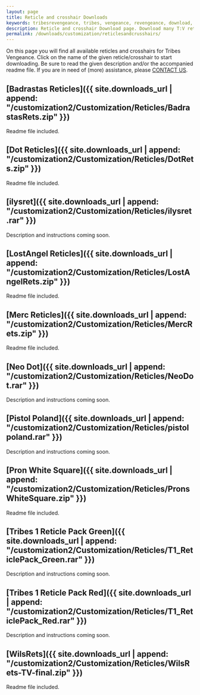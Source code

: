 ```yaml
---
layout: page
title: Reticle and crosshair Downloads
keywords: tribesrevengeance, tribes, vengeance, revengeance, download, reticle, crosshair, dot, merc, rets, square
description: Reticle and crosshair Download page. Download many T:V reticles and crosshair such as the famous dot and more!
permalink: /downloads/customization/reticlesandcrusshairs/
---
```


On this page you will find all available reticles and crosshairs for Tribes Vengeance. Click on the name of the given reticle/crosshair to start downloading. Be sure to read the given description and/or the accompanied readme file. If you are in need of (more) assistance, please [CONTACT US](/contact).


## [Badrastas Reticles]({{ site.downloads_url | append: "/customization2/Customization/Reticles/BadrastasRets.zip" }})

Readme file included.

  
  

## [Dot Reticles]({{ site.downloads_url | append: "/customization2/Customization/Reticles/DotRets.zip" }})

Readme file included.

  
  

## [ilysret]({{ site.downloads_url | append: "/customization2/Customization/Reticles/ilysret.rar" }})

Description and instructions coming soon.

  
  

## [LostAngel Reticles]({{ site.downloads_url | append: "/customization2/Customization/Reticles/LostAngelRets.zip" }})

Readme file included.

  
  

## [Merc Reticles]({{ site.downloads_url | append: "/customization2/Customization/Reticles/MercRets.zip" }})

Readme file included.

  
  

## [Neo Dot]({{ site.downloads_url | append: "/customization2/Customization/Reticles/NeoDot.rar" }})

Description and instructions coming soon.

  
  

## [Pistol Poland]({{ site.downloads_url | append: "/customization2/Customization/Reticles/pistolpoland.rar" }})

Description and instructions coming soon.

  
  

## [Pron White Square]({{ site.downloads_url | append: "/customization2/Customization/Reticles/PronsWhiteSquare.zip" }})

Readme file included.

  
  

## [Tribes 1 Reticle Pack Green]({{ site.downloads_url | append: "/customization2/Customization/Reticles/T1_ReticlePack_Green.rar" }})

Description and instructions coming soon.

  
  

## [Tribes 1 Reticle Pack Red]({{ site.downloads_url | append: "/customization2/Customization/Reticles/T1_ReticlePack_Red.rar" }})

Description and instructions coming soon.

  
  

## [WilsRets]({{ site.downloads_url | append: "/customization2/Customization/Reticles/WilsRets-TV-final.zip" }})

Readme file included.
